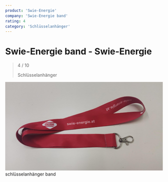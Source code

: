 ```yaml
---
product: 'Swie-Energie'
company: 'Swie-Energie band'
rating: 4
category: 'Schlüsselanhänger'
---
```


# Swie-Energie band - Swie-Energie
>
> 4 / 10
>
> Schlüsselanhänger

![Swie-Energie](./assets/swie-energie-band-swie-energie-fc0cac8a-0e22-43e5-aa59-84b79bd90368.jpg)
schlüsselanhänger band
